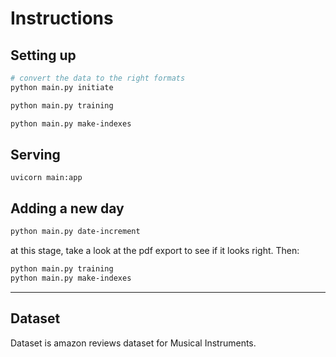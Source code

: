 # Instructions

## Setting up

```zsh
# convert the data to the right formats
python main.py initiate

python main.py training

python main.py make-indexes
```


## Serving

```
uvicorn main:app
```

## Adding a new day

```zsh
python main.py date-increment
```

at this stage, take a look at the pdf export to see if it looks right.
Then:


```zsh
python main.py training
python main.py make-indexes
```


----


## Dataset

Dataset is amazon reviews dataset for Musical Instruments.
